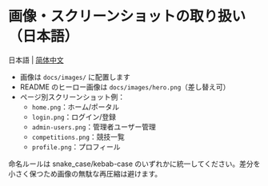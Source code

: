 # 画像・スクリーンショットの取り扱い（日本語）

日本語 | [简体中文](README.md)

 - 画像は `docs/images/` に配置します
- README のヒーロー画像は `docs/images/hero.png`（差し替え可）
- ページ別スクリーンショット例：
  - `home.png`：ホーム/ポータル
  - `login.png`：ログイン/登録
  - `admin-users.png`：管理者ユーザー管理
  - `competitions.png`：競技一覧
  - `profile.png`：プロフィール

命名ルールは snake_case/kebab-case のいずれかに統一してください。差分を小さく保つため画像の無駄な再圧縮は避けます。
